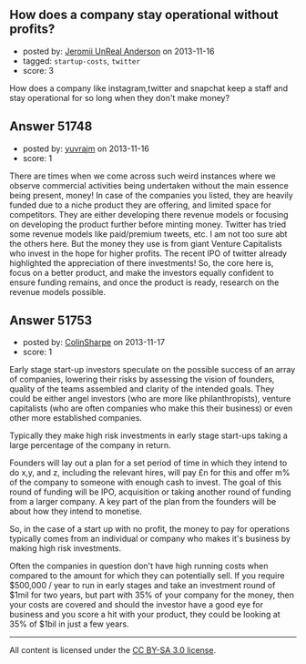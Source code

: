 ## How does a company stay operational without profits?

- posted by: [Jeromii UnReal Anderson](https://stackexchange.com/users/-1/27771-jeromii-unreal-anderson) on 2013-11-16
- tagged: `startup-costs`, `twitter`
- score: 3

<p>How does a company like instagram,twitter and snapchat keep a staff and stay operational for so long when they don't make money?</p>



## Answer 51748

- posted by: [yuvrajm](https://stackexchange.com/users/-1/16803-yuvrajm) on 2013-11-16
- score: 1

<p>There are times when we come across such weird instances where we observe commercial activities being undertaken without the main essence being present, money!
In case of the companies you listed, they are heavily funded due to a niche product they are offering, and limited space for competitors. They are either developing there revenue models or focusing on developing the product further before minting money. Twitter has tried some revenue models like paid/premium tweets, etc. I am not too sure abt the others here. But the money they use is from giant Venture Capitalists who invest in the hope for higher profits. The recent IPO of twitter already highlighted the appreciation of there investments!
So, the core here is, focus on a better product, and make the investors equally confident to ensure funding remains, and once the product is ready, research on the revenue models possible.</p>



## Answer 51753

- posted by: [ColinSharpe](https://stackexchange.com/users/-1/29687-colinsharpe) on 2013-11-17
- score: 1

<p>Early stage start-up investors speculate on the possible success of an array of companies, lowering their risks by assessing the vision of founders, quality of the teams assembled and clarity of the intended goals. They could be either angel investors (who are more like philanthropists), venture capitalists (who are often companies who make this their business) or even other more established companies.</p>

<p>Typically they make high risk investments in early stage start-ups taking a large percentage of the company in return.</p>

<p>Founders will lay out a plan for a set period of time in which they intend to do x,y, and z, including the relevant hires, will pay £n for this and offer m% of the company to someone with enough cash to invest. The goal of this round of funding will be IPO, acquisition or taking another round of funding from a larger company. A key part of the plan from the founders will be about how they intend to monetise.</p>

<p>So, in the case of a start up with no profit, the money to pay for operations typically comes from an individual or company who makes it's business by making high risk investments. </p>

<p>Often the companies in question don't have high running costs when compared to the amount for which they can potentially sell. If you require $500,000 / year to run in early stages and take an investment round of $1mil for two years, but part with 35% of your company for the money, then your costs are covered and should the investor have a good eye for business and you score a hit with your product, they could be looking at 35% of $1bil in just a few years.</p>




---

All content is licensed under the [CC BY-SA 3.0 license](https://creativecommons.org/licenses/by-sa/3.0/).
